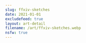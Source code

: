 ```yaml
---
slug: ffxiv-sketches
date: 2021-01-01
excludefeed: true
layout: art-detail
filename: /art/ffxiv-sketches.webp
nsfw: true
---
```

